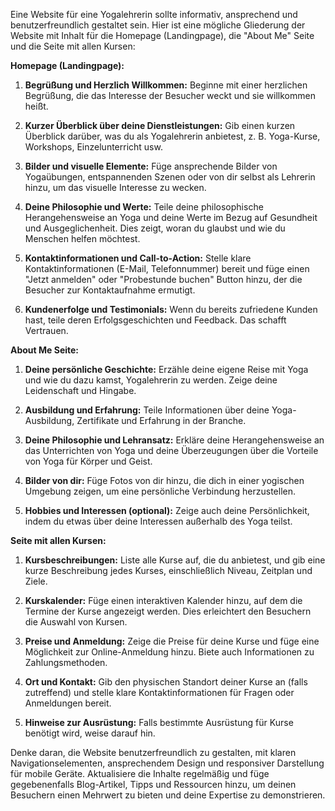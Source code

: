 Eine Website für eine Yogalehrerin sollte informativ, ansprechend und benutzerfreundlich gestaltet sein. Hier ist eine mögliche Gliederung der Website mit Inhalt für die Homepage (Landingpage), die "About Me" Seite und die Seite mit allen Kursen:

**Homepage (Landingpage):**

1. **Begrüßung und Herzlich Willkommen:** Beginne mit einer herzlichen Begrüßung, die das Interesse der Besucher weckt und sie willkommen heißt.

2. **Kurzer Überblick über deine Dienstleistungen:** Gib einen kurzen Überblick darüber, was du als Yogalehrerin anbietest, z. B. Yoga-Kurse, Workshops, Einzelunterricht usw.

3. **Bilder und visuelle Elemente:** Füge ansprechende Bilder von Yogaübungen, entspannenden Szenen oder von dir selbst als Lehrerin hinzu, um das visuelle Interesse zu wecken.

4. **Deine Philosophie und Werte:** Teile deine philosophische Herangehensweise an Yoga und deine Werte im Bezug auf Gesundheit und Ausgeglichenheit. Dies zeigt, woran du glaubst und wie du Menschen helfen möchtest.

5. **Kontaktinformationen und Call-to-Action:** Stelle klare Kontaktinformationen (E-Mail, Telefonnummer) bereit und füge einen "Jetzt anmelden" oder "Probestunde buchen" Button hinzu, der die Besucher zur Kontaktaufnahme ermutigt.

6. **Kundenerfolge und Testimonials:** Wenn du bereits zufriedene Kunden hast, teile deren Erfolgsgeschichten und Feedback. Das schafft Vertrauen.

**About Me Seite:**

1. **Deine persönliche Geschichte:** Erzähle deine eigene Reise mit Yoga und wie du dazu kamst, Yogalehrerin zu werden. Zeige deine Leidenschaft und Hingabe.

2. **Ausbildung und Erfahrung:** Teile Informationen über deine Yoga-Ausbildung, Zertifikate und Erfahrung in der Branche.

3. **Deine Philosophie und Lehransatz:** Erkläre deine Herangehensweise an das Unterrichten von Yoga und deine Überzeugungen über die Vorteile von Yoga für Körper und Geist.

4. **Bilder von dir:** Füge Fotos von dir hinzu, die dich in einer yogischen Umgebung zeigen, um eine persönliche Verbindung herzustellen.

5. **Hobbies und Interessen (optional):** Zeige auch deine Persönlichkeit, indem du etwas über deine Interessen außerhalb des Yoga teilst.

**Seite mit allen Kursen:**

1. **Kursbeschreibungen:** Liste alle Kurse auf, die du anbietest, und gib eine kurze Beschreibung jedes Kurses, einschließlich Niveau, Zeitplan und Ziele.

2. **Kurskalender:** Füge einen interaktiven Kalender hinzu, auf dem die Termine der Kurse angezeigt werden. Dies erleichtert den Besuchern die Auswahl von Kursen.

3. **Preise und Anmeldung:** Zeige die Preise für deine Kurse und füge eine Möglichkeit zur Online-Anmeldung hinzu. Biete auch Informationen zu Zahlungsmethoden.

4. **Ort und Kontakt:** Gib den physischen Standort deiner Kurse an (falls zutreffend) und stelle klare Kontaktinformationen für Fragen oder Anmeldungen bereit.

5. **Hinweise zur Ausrüstung:** Falls bestimmte Ausrüstung für Kurse benötigt wird, weise darauf hin.

Denke daran, die Website benutzerfreundlich zu gestalten, mit klaren Navigationselementen, ansprechendem Design und responsiver Darstellung für mobile Geräte. Aktualisiere die Inhalte regelmäßig und füge gegebenenfalls Blog-Artikel, Tipps und Ressourcen hinzu, um deinen Besuchern einen Mehrwert zu bieten und deine Expertise zu demonstrieren.
